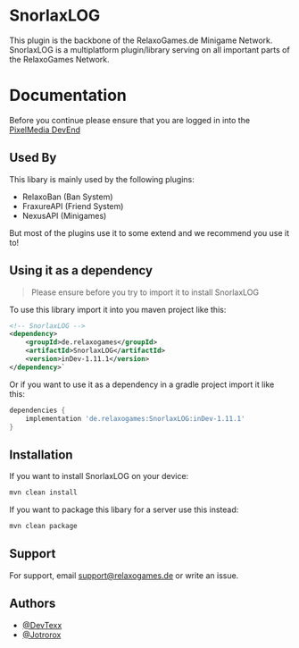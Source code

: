 # SnorlaxLOG

This plugin is the backbone of the RelaxoGames.de Minigame Network. SnorlaxLOG is a multiplatform plugin/library serving on all important parts of the RelaxoGames Network.

# Documentation

Before you continue please ensure that you are logged in into the [PixelMedia DevEnd](http://relaxogames.de/development)

## Used By

This libary is mainly used by the following plugins:

- RelaxoBan (Ban System)
- FraxureAPI (Friend System)
- NexusAPI (Minigames)

But most of the plugins use it to some extend and we recommend you use it to!

## Using it as a dependency

> Please ensure before you try to import it to install SnorlaxLOG

To use this library import it into you maven project like this:
```xml
<!-- SnorlaxLOG -->
<dependency>
    <groupId>de.relaxogames</groupId>
    <artifactId>SnorlaxLOG</artifactId>
    <version>inDev-1.11.1</version>
</dependency>`
```

Or if you want to use it as a dependency in a gradle project import it like this:
```groovy
dependencies {
    implementation 'de.relaxogames:SnorlaxLOG:inDev-1.11.1'
}
```

## Installation

If you want to install SnorlaxLOG on your device:

```sh
mvn clean install
```

If you want to package this libary for a server use this instead:

```sh
mvn clean package
```

## Support

For support, email support@relaxogames.de or write an issue.


## Authors

- [@DevTexx](https://github.com/DevTexx)
- [@Jotrorox](https://github.com/Jotrorox)
